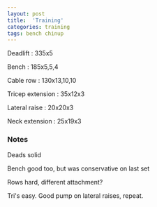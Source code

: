 ```yaml
---
layout: post
title:  'Training'
categories: training
tags: bench chinup
---
```


Deadlift  :  335x5

Bench : 185x5,5,4

Cable row : 130x13,10,10

Tricep extension  :  35x12x3

Lateral raise  :  20x20x3

Neck extension  :  25x19x3

### Notes

Deads solid

Bench good too, but was conservative on last set

Rows hard, different attachment?

Tri's easy. Good pump on lateral raises, repeat.
